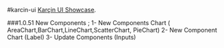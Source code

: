 #karcin-ui 
[Karçin UI Showcase](https://ysimsek.github.io/karcin-ui/).

###1.0.51
    New Components ;
        1- New Components Chart ( AreaChart,BarChart,LineChart,ScatterChart, PieChart)
        2- New Component Chart (Label)
        3- Update Components (Inputs)
    
